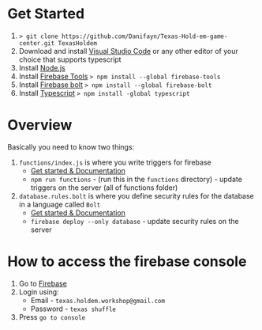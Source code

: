 # Get Started
1. `> git clone https://github.com/Danifayn/Texas-Hold-em-game-center.git TexasHoldem`
2. Download and install [Visual Studio Code](https://code.visualstudio.com/download) or any other editor of your choice that supports typescript
3. Install [Node.js](https://nodejs.org/dist/v6.10.2/node-v6.10.2-x64.msi)
4. Install [Firebase Tools](https://github.com/firebase/firebase-tools) `> npm install --global firebase-tools`
5. Install [Firebase bolt](https://github.com/firebase/bolt/blob/master/docs/guide.md) `> npm install --global firebase-bolt`
6. Install [Typescript](http://www.typescriptlang.org/docs/tutorial.html) `> npm install -global typescript`

# Overview
Basically you need to know two things:
1. `functions/index.js` is where you write triggers for firebase
    - [Get started & Documentation](https://firebase.google.com/docs/functions/get-started)
    - `npm run functions` - (run this in the `functions` directory) - update triggers on the server (all of functions folder)
2. `database.rules.bolt` is where you define security rules for the database in a language called `Bolt`
    - [Get started & Documentation](https://github.com/firebase/bolt/blob/master/docs/guide.md)
    - `firebase deploy --only database` - update security rules on the server

# How to access the firebase console
1. Go to [Firebase](firebase.google.com)
2. Login using:
    - Email - `texas.holdem.workshop@gmail.com`
    - Password - `texas shuffle`
2. Press `go to console`
